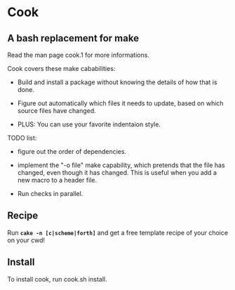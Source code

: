
# Cook

## A bash replacement for make

Read the man page cook.1 for more informations.

Cook covers these make cababilities:

 - Build and install a package without
   knowing the details of how that is done.

 - Figure out automatically which files it
   needs to update, based on which source files
   have changed.

 - PLUS: You can use your favorite indentaion style.

TODO list:

 - figure out the order of dependencies.

 - implement the "-o file" make capability,
   which pretends that the file has changed, even though
   it has changed. This is useful when you
   add a new macro to a header file.

 - Run checks in parallel.

## Recipe

Run **`cake -n [c|scheme|forth]`** and
get a free template recipe of your choice on your cwd!

## Install

To install cook, run cook.sh install.
